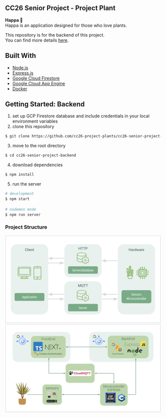 ## CC26 Senior Project - Project Plant

**Happa 🌿**  
Happa is an application designed for those who love plants.  

This repository is for the backend of this project.  
You can find more details [here](https://github.com/cc26-project-plants/cc26-senior-project/blob/master/README.md).  
  
  
## Built With
- [Node.js](https://nodejs.org/)
- [Express.js](https://expressjs.com/)
- [Google Cloud Firestore](https://cloud.google.com/firestore)
- [Google Cloud App Engine](https://cloud.google.com/appengine/)
- [Docker](https://www.docker.com/)
  
  
## Getting Started: Backend
1. set up GCP Firestore database and include credentials in your local environment variables  
2. clone this repository  
```bash
$ git clone https://github.com/cc26-project-plants/cc26-senior-project-backend.git
```  
3. move to the root directory
```bash
$ cd cc26-senior-project-backend
```
4. download dependencies
```bash
$ npm install
```
5. run the server
```bash
# development
$ npm start

# nodemon mode
$ npm run server
```
  
  
### Project Structure
![Architecture](https://github.com/mikako-shirai/dump/blob/master/cc26-senior-project/architecture.png)  
![Tech Stack](https://github.com/mikako-shirai/dump/blob/master/cc26-senior-project/tech_stack.png)  
  